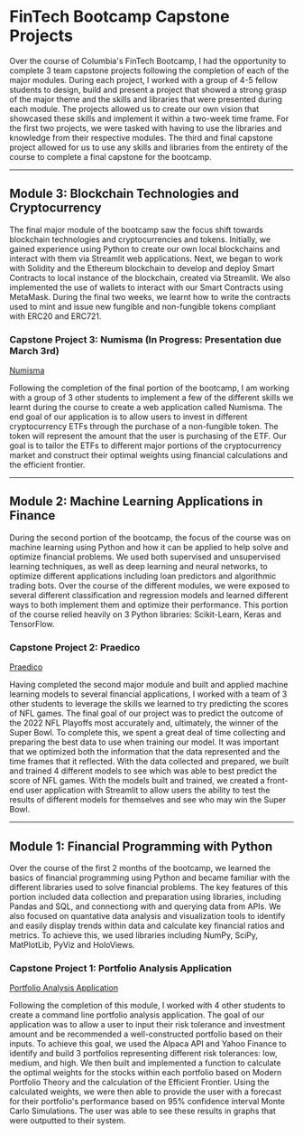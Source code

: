 # FinTech Bootcamp Capstone Projects

Over the course of Columbia's FinTech Bootcamp, I had the opportunity to complete 3 team capstone projects following the completion of each of the major modules. During each project, I worked with a group of 4-5 fellow students to design, build and present a project that showed a strong grasp of the major theme and the skills and libraries that were presented during each module. The projects allowed us to create our own vision that showcased these skills and implement it within a two-week time frame. For the first two projects, we were tasked with having to use the libraries and knowledge from their respective modules. The third and final capstone project allowed for us to use any skills and libraries from the entirety of the course to complete a final capstone for the bootcamp. 

---

## Module 3: Blockchain Technologies and Cryptocurrency

The final major module of the bootcamp saw the focus shift towards blockchain technologies and cryptocurrencies and tokens. Initially, we gained experience using Python to create our own local blockchains and interact with them via Streamlit web applications. Next, we began to work with Solidity and the Ethereum blockchain to develop and deploy Smart Contracts to local instance of the blockchain, created via Streamlit. We also implemented the use of wallets to interact with our Smart Contracts using MetaMask. During the final two weeks, we learnt how to write the contracts used to mint and issue new fungible and non-fungible tokens compliant with ERC20 and ERC721.

### Capstone Project 3: Numisma         (In Progress: Presentation due March 3rd)

[Numisma](https://github.com/klee08/Numisma)

Following the completion of the final portion of the bootcamp, I am working with a group of 3 other students to implement a few of the different skills we learnt during the course to create a web application called Numisma. The end goal of our application is to allow users to invest in different cryptocurrency ETFs through the purchase of a non-fungible token. The token will represent the amount that the user is purchasing of the ETF. Our goal is to tailor the ETFs to different major portions of the cryptocurrency market and construct their optimal weights using financial calculations and the efficient frontier.

---

## Module 2: Machine Learning Applications in Finance

During the second portion of the bootcamp, the focus of the course was on machine learning using Python and how it can be applied to help solve and optimize financial problems. We used both supervised and unsupervised learning techniques, as well as deep learning and neural networks, to optimize different applications including loan predictors and algorithmic trading bots. Over the course of the different modules, we were exposed to several different classification and regression models and learned different ways to both implement them and optimize their performance. This portion of the course relied heavily on 3 Python libraries: Scikit-Learn, Keras and TensorFlow.

### Capstone Project 2: Praedico

[Praedico](https://github.com/stefimaz/Project_Praedico)

Having completed the second major module and built and applied machine learning models to several financial applications, I worked with a team of 3 other students to leverage the skills we learned to try predicting the scores of NFL games. The final goal of our project was to predict the outcome of the 2022 NFL Playoffs most accurately and, ultimately, the winner of the Super Bowl. To complete this, we spent a great deal of time collecting and preparing the best data to use when training our model. It was important that we optimized both the information that the data represented and the time frames that it reflected. With the data collected and prepared, we built and trained 4 different models to see which was able to best predict the score of NFL games. With the models built and trained, we created a front-end user application with Streamlit to allow users the ability to test the results of different models for themselves and see who may win the Super Bowl. 

---

## Module 1: Financial Programming with Python

Over the course of the first 2 months of the bootcamp, we learned the basics of financial programming using Python and became familiar with the different libraries used to solve financial problems. The key features of this portion included data collection and preparation using libraries, including Pandas and SQL, and connectiong with and querying data from APIs. We also focused on quantative data analysis and visualization tools to identify and easily display trends within data and calculate key financial ratios and metrics. To achieve this, we used libraries including NumPy, SciPy, MatPlotLib, PyViz and HoloViews.

### Capstone Project 1: Portfolio Analysis Application

[Portfolio Analysis Application](https://github.com/Hashtahg/Project_1_Bootcamp/blob/main/portfolio_analysis.ipynb)

Following the completion of this module, I worked with 4 other students to create a command line portfolio analysis application. The goal of our application was to allow a user to input their risk tolerance and investment amount and be recommended a well-constructed portfolio based on their inputs. To achieve this goal, we used the Alpaca API and Yahoo Finance to identify and build 3 portfolios representing different risk tolerances: low, medium, and high. We then built and implemented a function to calculate the optimal weights for the stocks within each portfolio based on Modern Portfolio Theory and the calculation of the Efficient Frontier. Using the calculated weights, we were then able to provide the user with a forecast for their portfolio's performance based on 95% confidence interval Monte Carlo Simulations. The user was able to see these results in graphs that were outputted to their system. 
